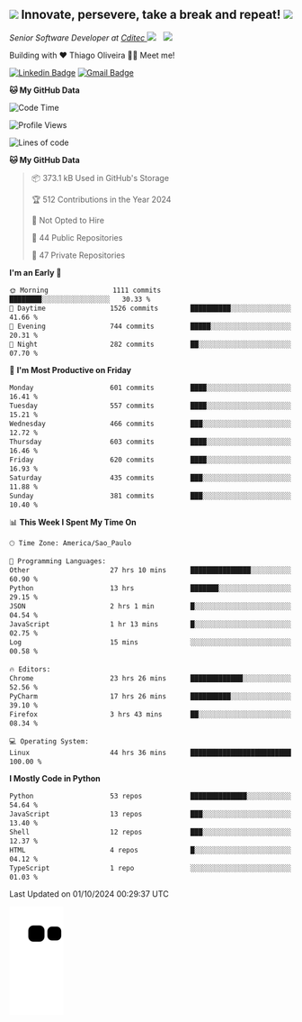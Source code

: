 <h2><img src="https://emojis.slackmojis.com/emojis/images/1531849430/4246/blob-sunglasses.gif?1531849430" width="30"/> Innovate, persevere, take a break and repeat! <img src="https://media.giphy.com/media/12oufCB0MyZ1Go/giphy.gif" width="50"></h2>
<img align='right' src="https://media.giphy.com/media/M9gbBd9nbDrOTu1Mqx/giphy.gif" width="230">
<p><em>Senior Software Developer at <a href="https://www.cditec.com.br/">Cditec
</a><img src="https://media.giphy.com/media/WUlplcMpOCEmTGBtBW/giphy.gif" width="30"> 
</em></p>



Building with ❤️ Thiago Oliveira 👋🏽 Meet me!

[![Linkedin Badge](https://img.shields.io/badge/-Thiago-blue?style=flat-square&logo=Linkedin&logoColor=white&link=https://www.linkedin.com/in/tgmarinho/)](https://www.linkedin.com/in/thiagoceconelo/) 
[![Gmail Badge](https://img.shields.io/badge/-thiceconelo@gmail.com-c14438?style=flat-square&logo=Gmail&logoColor=white&link=mailto:thiceconelo@gmail.com)](mailto:thiceconelo@gmail.com)

</em></p>

<!-- <span style="height ">
![Anurag's GitHub stats](https://github-readme-stats.vercel.app/api?username=arthurspk&show_icons=true&theme=tokyonight)
</span> -->

**🐱 My GitHub Data** 
<!--START_SECTION:waka-->
![Code Time](http://img.shields.io/badge/Code%20Time-1%2C878%20hrs%2012%20mins-blue)

![Profile Views](http://img.shields.io/badge/Profile%20Views-0-blue)

![Lines of code](https://img.shields.io/badge/From%20Hello%20World%20I%27ve%20Written-5.0%20million%20lines%20of%20code-blue)

**🐱 My GitHub Data** 

> 📦 373.1 kB Used in GitHub's Storage 
 > 
> 🏆 512 Contributions in the Year 2024
 > 
> 🚫 Not Opted to Hire
 > 
> 📜 44 Public Repositories 
 > 
> 🔑 47 Private Repositories 
 > 
**I'm an Early 🐤** 

```text
🌞 Morning                1111 commits        ████████░░░░░░░░░░░░░░░░░   30.33 % 
🌆 Daytime                1526 commits        ██████████░░░░░░░░░░░░░░░   41.66 % 
🌃 Evening                744 commits         █████░░░░░░░░░░░░░░░░░░░░   20.31 % 
🌙 Night                  282 commits         ██░░░░░░░░░░░░░░░░░░░░░░░   07.70 % 
```
📅 **I'm Most Productive on Friday** 

```text
Monday                   601 commits         ████░░░░░░░░░░░░░░░░░░░░░   16.41 % 
Tuesday                  557 commits         ████░░░░░░░░░░░░░░░░░░░░░   15.21 % 
Wednesday                466 commits         ███░░░░░░░░░░░░░░░░░░░░░░   12.72 % 
Thursday                 603 commits         ████░░░░░░░░░░░░░░░░░░░░░   16.46 % 
Friday                   620 commits         ████░░░░░░░░░░░░░░░░░░░░░   16.93 % 
Saturday                 435 commits         ███░░░░░░░░░░░░░░░░░░░░░░   11.88 % 
Sunday                   381 commits         ███░░░░░░░░░░░░░░░░░░░░░░   10.40 % 
```


📊 **This Week I Spent My Time On** 

```text
🕑︎ Time Zone: America/Sao_Paulo

💬 Programming Languages: 
Other                    27 hrs 10 mins      ███████████████░░░░░░░░░░   60.90 % 
Python                   13 hrs              ███████░░░░░░░░░░░░░░░░░░   29.15 % 
JSON                     2 hrs 1 min         █░░░░░░░░░░░░░░░░░░░░░░░░   04.54 % 
JavaScript               1 hr 13 mins        █░░░░░░░░░░░░░░░░░░░░░░░░   02.75 % 
Log                      15 mins             ░░░░░░░░░░░░░░░░░░░░░░░░░   00.58 % 

🔥 Editors: 
Chrome                   23 hrs 26 mins      █████████████░░░░░░░░░░░░   52.56 % 
PyCharm                  17 hrs 26 mins      ██████████░░░░░░░░░░░░░░░   39.10 % 
Firefox                  3 hrs 43 mins       ██░░░░░░░░░░░░░░░░░░░░░░░   08.34 % 

💻 Operating System: 
Linux                    44 hrs 36 mins      █████████████████████████   100.00 % 
```

**I Mostly Code in Python** 

```text
Python                   53 repos            ██████████████░░░░░░░░░░░   54.64 % 
JavaScript               13 repos            ███░░░░░░░░░░░░░░░░░░░░░░   13.40 % 
Shell                    12 repos            ███░░░░░░░░░░░░░░░░░░░░░░   12.37 % 
HTML                     4 repos             █░░░░░░░░░░░░░░░░░░░░░░░░   04.12 % 
TypeScript               1 repo              ░░░░░░░░░░░░░░░░░░░░░░░░░   01.03 % 
```




 Last Updated on 01/10/2024 00:29:37 UTC
<!--END_SECTION:waka-->

![Snake animation](https://github.com/rafaballerini/rafaballerini/blob/output/github-contribution-grid-snake.svg)


<!---
ceconelo/ceconelo is a ✨ special ✨ repository because its `README.md` (this file) appears on your GitHub profile.
You can click the Preview link to take a look at your changes.
--->
